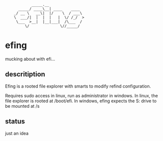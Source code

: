 
				_____.__                
		  _____/ ____\__| ____    ____  
		_/ __ \   __\|  |/    \  / ___\ 
		\  ___/|  |  |  |   |  \/ /_/  >
		 \___  >__|  |__|___|  /\___  / 
			 \/              \//_____/  


# efing

mucking about with efi...


## descritiption

Efing is a rooted file explorer with smarts to modify refind configuration.

Requires sudo access in linux, run as administrator in windows.
In linux, the file explorer is rooted at /boot/efi.
In windows, efing expects the S: drive to be mounted at /s

## status

just an idea
